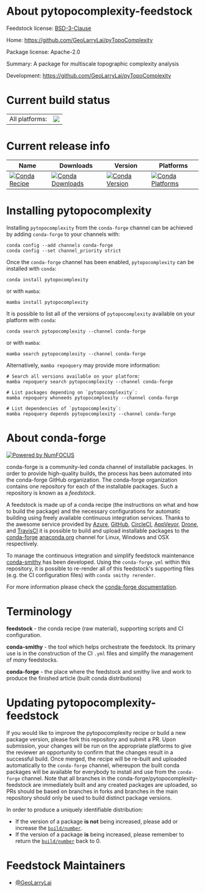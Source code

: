 About pytopocomplexity-feedstock
================================

Feedstock license: [BSD-3-Clause](https://github.com/conda-forge/pytopocomplexity-feedstock/blob/main/LICENSE.txt)

Home: https://github.com/GeoLarryLai/pyTopoComplexity

Package license: Apache-2.0

Summary: A package for multiscale topographic complexity analysis

Development: https://github.com/GeoLarryLai/pyTopoComplexity

Current build status
====================


<table><tr><td>All platforms:</td>
    <td>
      <a href="https://dev.azure.com/conda-forge/feedstock-builds/_build/latest?definitionId=24673&branchName=main">
        <img src="https://dev.azure.com/conda-forge/feedstock-builds/_apis/build/status/pytopocomplexity-feedstock?branchName=main">
      </a>
    </td>
  </tr>
</table>

Current release info
====================

| Name | Downloads | Version | Platforms |
| --- | --- | --- | --- |
| [![Conda Recipe](https://img.shields.io/badge/recipe-pytopocomplexity-green.svg)](https://anaconda.org/conda-forge/pytopocomplexity) | [![Conda Downloads](https://img.shields.io/conda/dn/conda-forge/pytopocomplexity.svg)](https://anaconda.org/conda-forge/pytopocomplexity) | [![Conda Version](https://img.shields.io/conda/vn/conda-forge/pytopocomplexity.svg)](https://anaconda.org/conda-forge/pytopocomplexity) | [![Conda Platforms](https://img.shields.io/conda/pn/conda-forge/pytopocomplexity.svg)](https://anaconda.org/conda-forge/pytopocomplexity) |

Installing pytopocomplexity
===========================

Installing `pytopocomplexity` from the `conda-forge` channel can be achieved by adding `conda-forge` to your channels with:

```
conda config --add channels conda-forge
conda config --set channel_priority strict
```

Once the `conda-forge` channel has been enabled, `pytopocomplexity` can be installed with `conda`:

```
conda install pytopocomplexity
```

or with `mamba`:

```
mamba install pytopocomplexity
```

It is possible to list all of the versions of `pytopocomplexity` available on your platform with `conda`:

```
conda search pytopocomplexity --channel conda-forge
```

or with `mamba`:

```
mamba search pytopocomplexity --channel conda-forge
```

Alternatively, `mamba repoquery` may provide more information:

```
# Search all versions available on your platform:
mamba repoquery search pytopocomplexity --channel conda-forge

# List packages depending on `pytopocomplexity`:
mamba repoquery whoneeds pytopocomplexity --channel conda-forge

# List dependencies of `pytopocomplexity`:
mamba repoquery depends pytopocomplexity --channel conda-forge
```


About conda-forge
=================

[![Powered by
NumFOCUS](https://img.shields.io/badge/powered%20by-NumFOCUS-orange.svg?style=flat&colorA=E1523D&colorB=007D8A)](https://numfocus.org)

conda-forge is a community-led conda channel of installable packages.
In order to provide high-quality builds, the process has been automated into the
conda-forge GitHub organization. The conda-forge organization contains one repository
for each of the installable packages. Such a repository is known as a *feedstock*.

A feedstock is made up of a conda recipe (the instructions on what and how to build
the package) and the necessary configurations for automatic building using freely
available continuous integration services. Thanks to the awesome service provided by
[Azure](https://azure.microsoft.com/en-us/services/devops/), [GitHub](https://github.com/),
[CircleCI](https://circleci.com/), [AppVeyor](https://www.appveyor.com/),
[Drone](https://cloud.drone.io/welcome), and [TravisCI](https://travis-ci.com/)
it is possible to build and upload installable packages to the
[conda-forge](https://anaconda.org/conda-forge) [anaconda.org](https://anaconda.org/)
channel for Linux, Windows and OSX respectively.

To manage the continuous integration and simplify feedstock maintenance
[conda-smithy](https://github.com/conda-forge/conda-smithy) has been developed.
Using the ``conda-forge.yml`` within this repository, it is possible to re-render all of
this feedstock's supporting files (e.g. the CI configuration files) with ``conda smithy rerender``.

For more information please check the [conda-forge documentation](https://conda-forge.org/docs/).

Terminology
===========

**feedstock** - the conda recipe (raw material), supporting scripts and CI configuration.

**conda-smithy** - the tool which helps orchestrate the feedstock.
                   Its primary use is in the construction of the CI ``.yml`` files
                   and simplify the management of *many* feedstocks.

**conda-forge** - the place where the feedstock and smithy live and work to
                  produce the finished article (built conda distributions)


Updating pytopocomplexity-feedstock
===================================

If you would like to improve the pytopocomplexity recipe or build a new
package version, please fork this repository and submit a PR. Upon submission,
your changes will be run on the appropriate platforms to give the reviewer an
opportunity to confirm that the changes result in a successful build. Once
merged, the recipe will be re-built and uploaded automatically to the
`conda-forge` channel, whereupon the built conda packages will be available for
everybody to install and use from the `conda-forge` channel.
Note that all branches in the conda-forge/pytopocomplexity-feedstock are
immediately built and any created packages are uploaded, so PRs should be based
on branches in forks and branches in the main repository should only be used to
build distinct package versions.

In order to produce a uniquely identifiable distribution:
 * If the version of a package **is not** being increased, please add or increase
   the [``build/number``](https://docs.conda.io/projects/conda-build/en/latest/resources/define-metadata.html#build-number-and-string).
 * If the version of a package **is** being increased, please remember to return
   the [``build/number``](https://docs.conda.io/projects/conda-build/en/latest/resources/define-metadata.html#build-number-and-string)
   back to 0.

Feedstock Maintainers
=====================

* [@GeoLarryLai](https://github.com/GeoLarryLai/)

